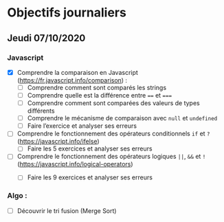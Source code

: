 # Objectifs journaliers

## Jeudi 07/10/2020

### Javascript

  * [X] Comprendre la comparaison en Javascript (https://fr.javascript.info/comparison) :
    * [ ] Comprendre comment sont comparés les strings
    * [ ] Comprendre quelle est la différence entre `==` et `===`
    * [ ] Comprendre comment sont comparées des valeurs de types différents
    * [ ] Comprendre le mécanisme de comparaison avec `null` et `undefined`
    * [ ] Faire l’exercice et analyser ses erreurs
  * [ ] Comprendre le fonctionnement des opérateurs conditionnels `if` et `?` (https://javascript.info/ifelse)
    * [ ] Faire les 5 exercices et analyser ses erreurs
  * [ ] Comprendre le fonctionnement des opérateurs logiques `||`, `&&` et `!` (https://javascript.info/logical-operators)
    * [ ] Faire les 9 exercices et analyser ses erreurs


### Algo : 

* [ ] Découvrir le tri fusion (Merge Sort)
